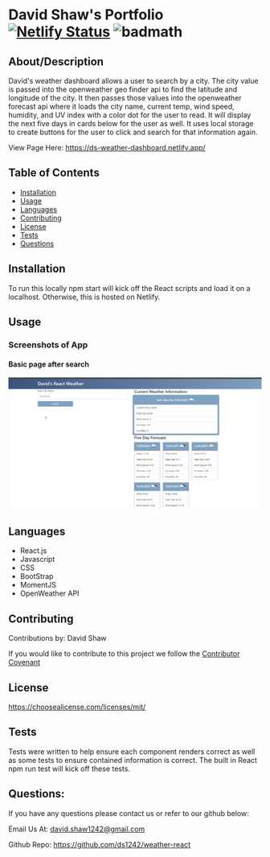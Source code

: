 # David Shaw's Portfolio [![Netlify Status](https://api.netlify.com/api/v1/badges/01fdb6e7-c0fd-4404-b71c-7eb77c13e802/deploy-status)](https://app.netlify.com/sites/david-shaw-portfolio/deploys) ![badmath](https://img.shields.io/badge/license-MIT-blue)

  ## About/Description

  David's weather dashboard allows a user to search by a city.  The city value is passed into the openweather geo finder api to find the latitude and longitude of the city.  It then passes those values into the openweather forecast api where it loads the city name, current temp, wind speed, humidity, and UV index with a color dot for the user to read.  It will display the next five days in cards below for the user as well.  It uses local storage to create buttons for the user to click and search for that information again. 

  View Page Here: https://ds-weather-dashboard.netlify.app/

  ## Table of Contents

  * [Installation](#installation)
  * [Usage](#usage)
  * [Languages](#languages)
  * [Contributing](#contributing)
  * [License](#license)
  * [Tests](#tests)
  * [Questions](#questions)
  
  ## Installation

  To run this locally npm start will kick off the React scripts and load it on a localhost. Otherwise, this is hosted on Netlify.

  ## Usage

  ### Screenshots of App

  #### Basic page after search

  <img width="1000" src="./src/assets/search-results.png" alt="main page with results" />



  ## Languages

  - React.js
  - Javascript
  - CSS
  - BootStrap
  - MomentJS
  - OpenWeather API

  ## Contributing

  Contributions by: David Shaw

  If you would like to contribute to this project we follow the [Contributor Covenant](https://www.contributor-covenant.org/)

  ## License

  https://choosealicense.com/licenses/mit/

  ## Tests

  Tests were written to help ensure each component renders correct as well as some tests to ensure contained information is correct.  The built in React npm run test will kick off these tests.

  ## Questions:

  If you have any questions please contact us or refer to our github below:

  Email Us At: david.shaw1242@gmail.com

  Github Repo: https://github.com/ds1242/weather-react